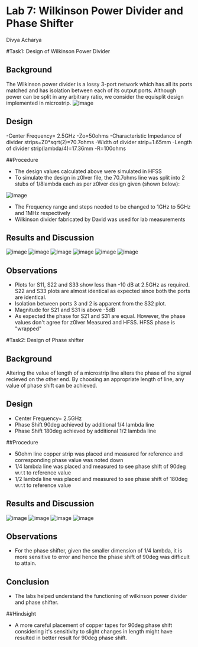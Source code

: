 # Lab 7: Wilkinson Power Divider and Phase Shifter
Divya Acharya 

#Task1: Design of Wilkinson Power Divider

## Background
The Wilkinson power divider is a lossy 3-port network which has all its ports matched and has isolation between each of its output ports. Although power can be split in any arbitrary ratio, we consider the equisplit design implemented in microstrip.
![image](https://github.com/CourseReps/ECEN452-Spring2016/blob/master/Students/DivyaNAcharya/Lab7_Completed/WPD.PNG)

## Design
-Center Frequency= 2.5GHz
-Zo=50ohms
-Characteristic Impedance of divider strips=Z0*sqrt(2)=70.7ohms
-Width of divider strip=1.65mm
-Length of divider strip(lambda/4)=17.36mm
-R=100ohms

##Procedure
- The design values calculated above were simulated in HFSS
- To simulate the design in z0lver file, the 70.7ohms line was split into 2 stubs of 1/8lambda each as per z0lver design given (shown below):

![image](https://github.com/CourseReps/ECEN452-Spring2016/blob/master/Students/DivyaNAcharya/Lab7_Completed/WPDZolver.PNG)
- The Frequency range and steps needed to be changed to 1GHz to 5GHz and 1MHz respectively
- Wilkinson divider fabricated by David was used for lab measurements

## Results and Discussion
![image](https://github.com/CourseReps/ECEN452-Spring2016/blob/master/Students/DivyaNAcharya/Lab7_Completed/S11.png)
![image](https://github.com/CourseReps/ECEN452-Spring2016/blob/master/Students/DivyaNAcharya/Lab7_Completed/S22.png)
![image](https://github.com/CourseReps/ECEN452-Spring2016/blob/master/Students/DivyaNAcharya/Lab7_Completed/S33.png)
![image](https://github.com/CourseReps/ECEN452-Spring2016/blob/master/Students/DivyaNAcharya/Lab7_Completed/S21.png)
![image](https://github.com/CourseReps/ECEN452-Spring2016/blob/master/Students/DivyaNAcharya/Lab7_Completed/S31.png)
![image](https://github.com/CourseReps/ECEN452-Spring2016/blob/master/Students/DivyaNAcharya/Lab7_Completed/PhaseWPD.png)

## Observations
- Plots for S11, S22 and S33 show less than -10 dB at 2.5GHz as required. S22 and S33 plots are almost identical as expected since both the ports are identical.
- Isolation between ports 3 and 2 is apparent from the S32 plot. 
- Magnitude for S21 and S31 is above -5dB
- As expected the phase for S21 and S31 are equal. However, the phase values don't agree for z0lver Measured and HFSS. HFSS phase is "wrapped"

#Task2: Design of Phase shifter

## Background
Altering the value of length of a microstrip line alters the phase of the signal recieved on the other end. By choosing an appropriate length of line, any value of  phase shift can be achieved.

## Design
- Center Frequency= 2.5GHz
- Phase Shift 90deg achieved by additional 1/4 lambda line 
- Phase Shift 180deg achieved by additional 1/2 lambda line

##Procedure
- 50ohm line copper strip was placed and measured for reference and corresponding phase value was noted down
- 1/4 lambda line was placed and measured to see phase shift of 90deg w.r.t to reference value
- 1/2 lambda line was placed and measured to see phase shift of 180deg w.r.t to reference value

## Results and Discussion
![image](https://github.com/CourseReps/ECEN452-Spring2016/blob/master/Students/DivyaNAcharya/Lab7_Completed/S11PhaseShifter.png)
![image](https://github.com/CourseReps/ECEN452-Spring2016/blob/master/Students/DivyaNAcharya/Lab7_Completed/S11PhaseShifter_Phase.png)
![image](https://github.com/CourseReps/ECEN452-Spring2016/blob/master/Students/DivyaNAcharya/Lab7_Completed/S21PhaseShifter.png)
![image](https://github.com/CourseReps/ECEN452-Spring2016/blob/master/Students/DivyaNAcharya/Lab7_Completed/S21PhaseShifter_Phase.png)

## Observations
- For the phase shifter, given the smaller dimension of 1/4 lambda, it is more sensitive to error and hence the phase shift of 90deg was difficult to attain.

## Conclusion
- The labs helped understand the functioning of wilkinson power divider and phase shifter.

##Hindsight
- A more careful placement of copper tapes for 90deg phase shift considering it's sensitivity to slight changes in length might have resulted in better result for 90deg phase shift.
